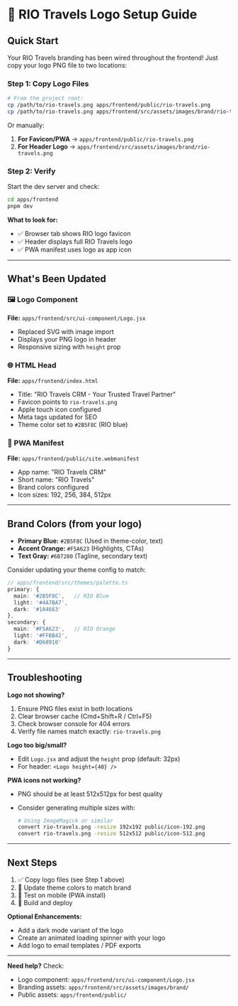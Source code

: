 # 🎨 RIO Travels Logo Setup Guide

## Quick Start

Your RIO Travels branding has been wired throughout the frontend! Just copy your logo PNG file to two locations:

### Step 1: Copy Logo Files

```bash
# From the project root:
cp /path/to/rio-travels.png apps/frontend/public/rio-travels.png
cp /path/to/rio-travels.png apps/frontend/src/assets/images/brand/rio-travels.png
```

Or manually:

1. **For Favicon/PWA** → `apps/frontend/public/rio-travels.png`
2. **For Header Logo** → `apps/frontend/src/assets/images/brand/rio-travels.png`

### Step 2: Verify

Start the dev server and check:

```bash
cd apps/frontend
pnpm dev
```

**What to look for:**

- ✅ Browser tab shows RIO logo favicon
- ✅ Header displays full RIO Travels logo
- ✅ PWA manifest uses logo as app icon

---

## What's Been Updated

### 🖼️ Logo Component

**File:** `apps/frontend/src/ui-component/Logo.jsx`

- Replaced SVG with image import
- Displays your PNG logo in header
- Responsive sizing with `height` prop

### 🌐 HTML Head

**File:** `apps/frontend/index.html`

- Title: "RIO Travels CRM - Your Trusted Travel Partner"
- Favicon points to `rio-travels.png`
- Apple touch icon configured
- Meta tags updated for SEO
- Theme color set to `#2B5F8C` (RIO blue)

### 📱 PWA Manifest

**File:** `apps/frontend/public/site.webmanifest`

- App name: "RIO Travels CRM"
- Short name: "RIO Travels"
- Brand colors configured
- Icon sizes: 192, 256, 384, 512px

---

## Brand Colors (from your logo)

- **Primary Blue:** `#2B5F8C` (Used in theme-color, text)
- **Accent Orange:** `#F5A623` (Highlights, CTAs)
- **Text Gray:** `#6B7280` (Tagline, secondary text)

Consider updating your theme config to match:

```typescript
// apps/frontend/src/themes/palette.ts
primary: {
  main: '#2B5F8C',   // RIO Blue
  light: '#4A7BA7',
  dark: '#1A4663'
},
secondary: {
  main: '#F5A623',   // RIO Orange
  light: '#FFBB42',
  dark: '#D68910'
}
```

---

## Troubleshooting

**Logo not showing?**

1. Ensure PNG files exist in both locations
2. Clear browser cache (Cmd+Shift+R / Ctrl+F5)
3. Check browser console for 404 errors
4. Verify file names match exactly: `rio-travels.png`

**Logo too big/small?**

- Edit `Logo.jsx` and adjust the `height` prop (default: 32px)
- For header: `<Logo height={40} />`

**PWA icons not working?**

- PNG should be at least 512x512px for best quality
- Consider generating multiple sizes with:

  ```bash
  # Using ImageMagick or similar
  convert rio-travels.png -resize 192x192 public/icon-192.png
  convert rio-travels.png -resize 512x512 public/icon-512.png
  ```

---

## Next Steps

1. ✅ Copy logo files (see Step 1 above)
2. 🎨 Update theme colors to match brand
3. 🧪 Test on mobile (PWA install)
4. 🚀 Build and deploy

**Optional Enhancements:**

- Add a dark mode variant of the logo
- Create an animated loading spinner with your logo
- Add logo to email templates / PDF exports

---

**Need help?** Check:

- Logo component: `apps/frontend/src/ui-component/Logo.jsx`
- Branding assets: `apps/frontend/src/assets/images/brand/`
- Public assets: `apps/frontend/public/`
